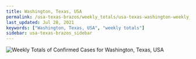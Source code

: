 ```yaml
---
title: Washington, Texas, USA
permalink: /usa-texas-brazos/weekly_totals/usa-texas-washington-weekly_totals.html
last_updated: Jul 28, 2021
keywords: ["Washington, Texas, USA", "weekly totals"]
sidebar: usa-texas-brazos_sidebar
---
```


![Weekly Totals of Confirmed Cases for Washington, Texas, USA](/covid_tracker/images/graphs/usa-texas-washington-weekly_totals_graph.png)
